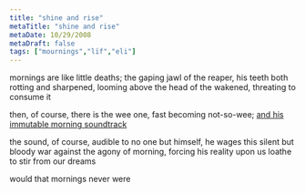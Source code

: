 ```yaml
---
title: "shine and rise"
metaTitle: "shine and rise"
metaDate: 10/29/2008
metaDraft: false
tags: ["mournings","lïf","eli"]
---
```


mornings are like little deaths; the gaping jawl of the reaper, his teeth both rotting and sharpened, looming above the head of the wakened, threating to consume it  
  
then, of course, there is the wee one, fast becoming not-so-wee; [and his immutable morning soundtrack](http://www.last.fm/music/Raffi/_/Rise+and+Shine)  
  
the sound, of course, audible to no one but himself, he wages this silent but bloody war against the agony of morning, forcing his reality upon us loathe to stir from our dreams  
  
would that mornings never were